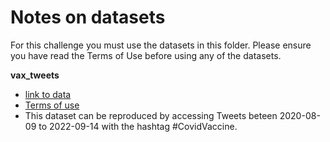 # Notes on datasets

For this challenge you must use the datasets in this folder.
Please ensure you have read the Terms of Use before using any of the datasets.

**vax_tweets**

* [link to data]()
* [Terms of use](https://developer.twitter.com/en/more/developer-terms)
* This dataset can be reproduced by accessing Tweets beteen 2020-08-09 to 2022-09-14 with the hashtag #CovidVaccine.
